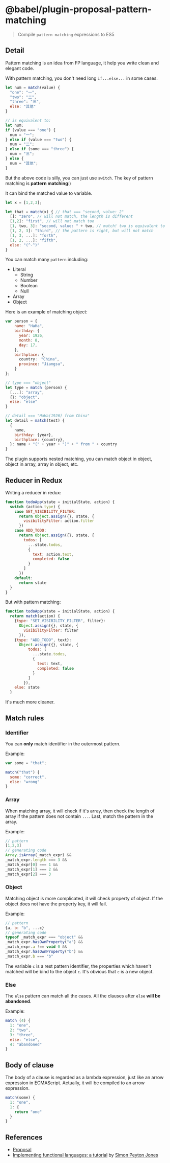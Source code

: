 # @babel/plugin-proposal-pattern-matching

> Compile `pattern matching` expressions to ES5

## Detail

Pattern matching is an idea from FP language, it
help you write clean and elegant code.

With pattern matching, you don't need long `if...else...`
in some cases.

```js
let num = match(value) {
  "one": "一",
  "two": "二",
  "three": "三",
  else: "其他"
}

// is equivalent to:
let num;
if (value === "one") {
  num = "一";
} else if (value === "two") {
  num = "二";
} else if (some === "three") {
  num = "三";
} else {
  num = "其他";
}
```

But the above code is silly, you can just use `switch`.
The key of pattern matching is **pattern matching**:)

It can bind the matched value to variable.

```js
let x = [1,2,3];

let that = match(x) { // that === "second, value: 2"
  []: "zero", // will not match, the length is different
  [1,2]: "first", // will not match too
  [1, two, 3]: "second, value: " + two, // match! two is equivalent to 2
  [1, 2, 3]: "third", // the pattern is right, but will not match
  [1, 3, ...]: "forth",
  [1, 2, ...]: "fifth",
  else: "(^-^)"
}

```

You can match many `pattern` including:

- Literal
  - String
  - Number
  - Boolean
  - Null
- Array
- Object

Here is an example of matching object:

```js
var person = {
    name: "HaHa",
    birthday: {
      year: 1926,
      month: 8,
      day: 17,
    },
    birthplace: {
      country： "China",
      province: "Jiangsu",
    }
};

// type === "object"
let type = match (person) {
  [...]: "array",
  {}: "object",
  else: "else"
}

// detail === "HaHa(1926) from China"
let detail = match(test) {
  {
    name,
    birthday: {year},
    birthplace: {country},
  }: name + "(" + year + ")" + " from " + country
}
```

The plugin supports nested matching, you can match
object in object, object in array, array in object, etc.

## Reducer in Redux

Writing a reducer in redux:
```js
function todoApp(state = initialState, action) {
  switch (action.type) {
    case SET_VISIBILITY_FILTER:
      return Object.assign({}, state, {
        visibilityFilter: action.filter
      })
    case ADD_TODO:
      return Object.assign({}, state, {
        todos: [
          ...state.todos,
          {
            text: action.text,
            completed: false
          }
        ]
      })
    default:
      return state
  }
}
```

But with pattern matching:

```js
function todoApp(state = initialState, action) {
  return match(action) {
    {type: "SET_VISIBILITY_FILTER", filter}:
      Object.assign({}, state, {
        visibilityFilter: filter
      }),
    {type: "ADD_TODO", text}:
      Object.assign({}, state, {
          todos: [
            ...state.todos,
            {
              text: text,
              completed: false
            }
          ]
        }),
    else: state
  }

```

It's much more cleaner.

## Match rules

### Identifier

You can **only** match identifier in the outermost pattern.

Example:
```js
var some = "that";

match("that") {
  some: "correct",
  else: "wrong"
}
```

### Array

When matching array, it will check if it's array,
then check the length of array if the pattern does not
contain `...`. Last, match the pattern in the array.

Example:
```js
// pattern
[1,2,3]
// generating code
Array.isArray(_match_expr) &&
_match_expr.length === 3 &&
_match_expr[0] === 1 &&
_match_expr[1] === 2 &&
_match_expr[2] === 3
```

### Object

Matching object is more complicated, it will check
property of object. If the object does not have the
property key, it will fail.

Example:
```js
// pattern
{a, b: "b", ...c}
// generating code
typeof _match_expr === "object" &&
_match_expr.hasOwnProperty("a") &&
_match_expr.a !== void 0 &&
_match_expr.hasOwnProperty("b") &&
_match_expr.b === "b"
```

The variable `c` is a rest pattern identifier,
the properties which haven't matched will be
bind to the object `c`. It's obvious that `c`
is a new object.

### Else

The `else` pattern can match all the cases.
All the clauses after `else` **will be abandoned**.

Example:
```js
match (4) {
  1: "one",
  2: "two",
  3: "three",
  else: "else",
  4: "abandoned"
}
```

## Body of clause

The body of a clause is regarded as a lambda
expression, just like an arrow expression in ECMAScript.
Actually, it will be compiled to an arrow expression.

```js
match(some) {
  1: "one",
  1: {
    return "one"
  }
}
```

## References
- [Proposal](https://github.com/tc39/proposal-pattern-matching)
- [Implementing functional languages: a tutorial](https://www.microsoft.com/en-us/research/publication/implementing-functional-languages-a-tutorial/) by [Simon Peyton Jones](https://www.microsoft.com/en-us/research/people/simonpj/)
